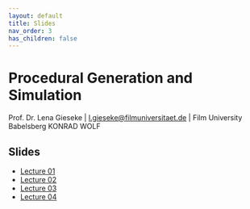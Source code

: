 ```yaml
---
layout: default
title: Slides
nav_order: 3
has_children: false
---
```


# Procedural Generation and Simulation

Prof. Dr. Lena Gieseke \| l.gieseke@filmuniversitaet.de \| Film University Babelsberg KONRAD WOLF

## Slides

* [Lecture 01](pgs_ss22_01_slides.html)
* [Lecture 02](pgs_ss22_02_slides.html)
* [Lecture 03](pgs_ss22_03_slides.html)
* [Lecture 04](pgs_ss22_04_slides.html)
